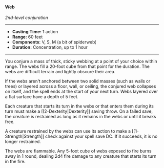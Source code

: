 #### Web
*2nd-level conjuration*
___
- **Casting Time:** 1 action
- **Range:** 60 feet
- **Components:** V, S, M (a bit of spiderweb)
- **Duration:** Concentration, up to 1 hour
---
You conjure a mass of thick, sticky webbing at a point of your choice within range. The webs fill a 20-foot cube from that point for the duration. The webs are difficult terrain and lightly obscure their area.

If the webs aren't anchored between two solid masses (such as walls or trees) or layered across a floor, wall, or ceiling, the conjured web collapses on itself, and the spell ends at the start of your next turn. Webs layered over a flat surface have a depth of 5 feet.

Each creature that starts its turn in the webs or that enters them during its turn must make a [[2-Dexterity|Dexterity]] saving throw. On a failed save, the creature is restrained as long as it remains in the webs or until it breaks free.

A creature restrained by the webs can use its action to make a [[1-Strength|Strength]] check against your spell save DC. If it succeeds, it is no longer restrained.

The webs are flammable. Any 5-foot cube of webs exposed to fire burns away in 1 round, dealing 2d4 fire damage to any creature that starts its turn in the fire.